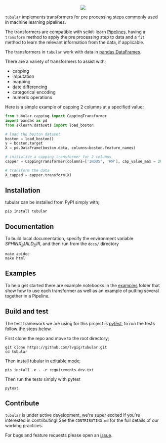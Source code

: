 <p align="center">
  <img src="https://github.com/lvgig/tubular/blob/feature/version_0_3_0/logo.png">
</p>

`tubular` implements transformers for pre processing steps commonly used in machine learning pipelines.

The transformers are compatible with scikit-learn [Pipelines](https://scikit-learn.org/stable/modules/generated/sklearn.pipeline.Pipeline.html), having a `transform` method to apply the pre processing step to data and a `fit` method to learn the relevant information from the data, if applicable.

The transformers in `tubular` work with data in [pandas DataFrames](https://pandas.pydata.org/pandas-docs/stable/reference/api/pandas.DataFrame.html).

There are a variety of transformers to assist with;

- capping
- imputation
- mapping
- date differencing
- categorical encoding
- numeric operations

Here is a simple example of capping 2 columns at a specified value;

```python
from tubular.capping import CappingTransformer
import pandas as pd
from sklearn.datasets import load_boston

# load the boston dataset
boston = load_boston()
y = boston.target
X = pd.DataFrame(boston.data, columns=boston.feature_names)

# initialise a capping transformer for 2 columns
capper = CappingTransformer(columns=['INDUS', 'RM'], cap_value_max = 20)

# transform the data
X_capped = capper.transform(X)
```

## Installation

tubular can be installed from PyPI simply with;

 `pip install tubular`

## Documentation

To build local documentation, specify the environment variable $SPHINX_BUILD_DIR$, and then
run from the `docs/` directory

```shell
make apidoc
make html
```

## Examples

To help get started there are example notebooks in the [examples](https://github.com/lvgig/tubular/tree/master/examples) folder that show how to use each transformer as well as an example of putting several together in a Pipeline.

## Build and test

The test framework we are using for this project is [pytest](https://docs.pytest.org/en/stable/), to run the tests follow the steps below.

First clone the repo and move to the root directory;

```shell
git clone https://github.com/lvgig/tubular.git
cd tubular
```

Then install tubular in editable mode;

```shell
pip install -e . -r requirements-dev.txt
```

Then run the tests simply with pytest

```shell
pytest
```

## Contribute

`tubular` is under active development, we're super excited if you're interested in contributing! See the `CONTRIBUTING.md` for the full details of our working practices.

For bugs and feature requests please open an [issue](https://github.com/lvgig/tubular/issues).
